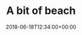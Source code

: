 ---
path: '/moments/a-bit-of-beach'
date: '2018-06-18T12:34:00+00:00'
title: "A bit of beach"
thumbnail: ./principal.jpg
type: moments
images: [
  { title: 'Take out of here',  image: './car.jpg'},
  { title: 'Lets get that place',  image: './pier.jpg'},
  { title: 'We can do it',  image: './principal.jpg'},
  { title: 'Nobody at home',  image: './surfing.jpg'},
  { title: 'So nice',  image: './skate.jpg'}
]
description: "Images taken in the city of California on summer of '69. Lorem ipsum dolor sit amet, consectetur adipiscing elit. Nunc sit amet augue lorem. Pellentesque habitant morbi tristique senectus et netus et malesuada fames ac turpis egestas. Aenean cursus sem ligula, quis facilisis erat bibendum ut."
---
